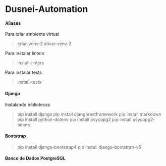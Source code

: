 # Dusnei-Automation


#### Aliases
Para criar ambiente virtual 
> criar-venv-2
> ativar-venv-2

Para instalar linters
> install-linters

Para instalar tests
> install-tests


#### Django
Instalando bibliotecas
> pip install django
> pip install djangorestframework
> pip install markdown
> pip install python-dotenv
> pip install psycopg2
> pip install psycopg2-binary

#### Bootstrap
> pip install django-bootstrap4
> pip install django-bootstrap-v5


#### Banco de Dados PostgreSQL